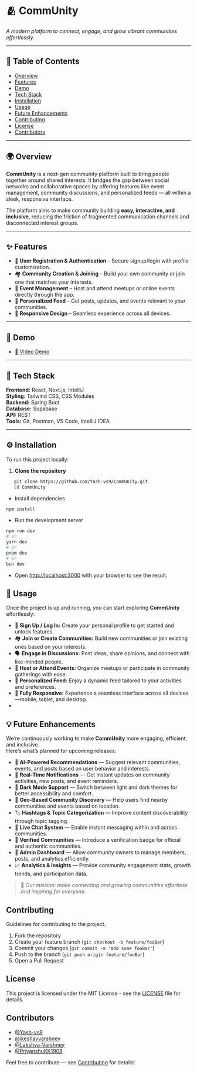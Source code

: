 # 🫂 CommUnity  
*A modern platform to connect, engage, and grow vibrant communities effortlessly.*

---

## 🧭 Table of Contents  
- [Overview](#overview)  
- [Features](#features)  
- [Demo](#demo)  
- [Tech Stack](#tech-stack)  
- [Installation](#installation)  
- [Usage](#usage)  
- [Future Enhancements](#future-enhancements)
- [Contributing](#contributing)  
- [License](#license)  
- [Contributors](#contributors)  

---

## 🌍 Overview  

**CommUnity** is a next-gen community platform built to bring people together around shared interests. It bridges the gap between social networks and collaborative spaces by offering features like event management, community discussions, and personalized feeds — all within a sleek, responsive interface.  

The platform aims to make community building **easy, interactive, and inclusive**, reducing the friction of fragmented communication channels and disconnected interest groups.

---

## ✨ Features  

- 🔐 **User Registration & Authentication** – Secure signup/login with profile customization.  
- 🏘️ **Community Creation & Joining** – Build your own community or join one that matches your interests.  
- 📅 **Event Management** – Host and attend meetups or online events directly through the app.  
- 📰 **Personalized Feed** – Get posts, updates, and events relevant to your communities.  
- 📱 **Responsive Design** – Seamless experience across all devices.  

---

## 🎥 Demo  

- [🔗 Video Demo](https://youtu.be/gXSAkn94inU?si=eKuUrVlIheT8jNG3)

---

## 🧠 Tech Stack  

**Frontend:** React, Next.js, IntelliJ  
**Styling:** Tailwind CSS, CSS Modules  
**Backend:** Spring Boot  
**Database:** Supabase  
**API:** REST  
**Tools:** Git, Postman, VS Code, IntelliJ IDEA  

---

## ⚙️ Installation  

To run this project locally:  

1. **Clone the repository**
```bash
   git clone https://github.com/Yash-vs9/CommUnity.git
   cd CommUnity
```

- Install dependencies
```bash
npm install
```

- Run the development server
```bash
npm run dev
# or
yarn dev
# or
pnpm dev
# or
bun dev
```

- Open [http://localhost:3000](http://localhost:3000) with your browser to see the result.

## 🚀 Usage  

Once the project is up and running, you can start exploring **CommUnity** effortlessly:  

- 🔑 **Sign Up / Log In:** Create your personal profile to get started and unlock features.  
- 🏘️ **Join or Create Communities:** Build new communities or join existing ones based on your interests.  
- 🗣️ **Engage in Discussions:** Post ideas, share opinions, and connect with like-minded people.  
- 📅 **Host or Attend Events:** Organize meetups or participate in community gatherings with ease.  
- 📰 **Personalized Feed:** Enjoy a dynamic feed tailored to your activities and preferences.  
- 📱 **Fully Responsive:** Experience a seamless interface across all devices—mobile, tablet, and desktop.
- 
## 💡 Future Enhancements  

We’re continuously working to make **CommUnity** more engaging, efficient, and inclusive.  
Here’s what’s planned for upcoming releases:  

- 🧠 **AI-Powered Recommendations** — Suggest relevant communities, events, and posts based on user behavior and interests.  
- 🔔 **Real-Time Notifications** — Get instant updates on community activities, new posts, and event reminders.  
- 🎨 **Dark Mode Support** — Switch between light and dark themes for better accessibility and comfort.  
- 🧭 **Geo-Based Community Discovery** — Help users find nearby communities and events based on location.  
- 🏷️ **Hashtags & Topic Categorization** — Improve content discoverability through topic tagging.  
- 💬 **Live Chat System** — Enable instant messaging within and across communities.  
- 🪪 **Verified Communities** — Introduce a verification badge for official and authentic communities.  
- 🧰 **Admin Dashboard** — Allow community owners to manage members, posts, and analytics efficiently.  
- 📈 **Analytics & Insights** — Provide community engagement stats, growth trends, and participation data.  

> 🚀 *Our mission: make connecting and growing communities effortless and inspiring for everyone.*

## Contributing

Guidelines for contributing to the project.

1. Fork the repository  
2. Create your feature branch (`git checkout -b feature/fooBar`)  
3. Commit your changes (`git commit -m 'Add some fooBar'`)  
4. Push to the branch (`git push origin feature/fooBar`)  
5. Open a Pull Request

## License

This project is licensed under the MIT License - see the [LICENSE](LICENSE) file for details.

## Contributors

- [@Yash-vs9](https://github.com/Yash-vs9)
- [@ikeshavvarshney](https://github.com/ikeshavvarshney)
- [@Lakshya-Varshney](https://github.com/Lakshya-Varshney)
- [@PriyanshuKK1908](https://github.com/PriyanshuKK1908)

Feel free to contribute — see [Contributing](#contributing) for details!
